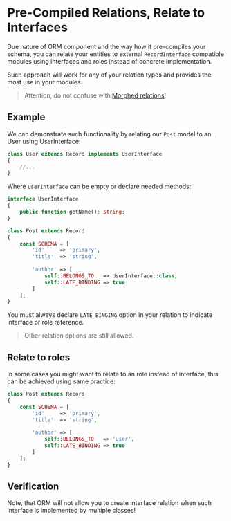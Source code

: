 # Pre-Compiled Relations, Relate to Interfaces
Due nature of ORM component and the way how it pre-compiles your schema, you can relate your entities
to external `RecordInterface` compatible modules using interfaces and roles instead of concrete implementation.

Such approach will work for any of your relation types and provides the most use in your modules.

> Attention, do not confuse with [Morphed relations](/orm/morphed.md)!

## Example
We can demonstrate such functionality by relating our `Post` model to an User using UserInterface:

```php
class User extends Record implements UserInterface
{
    //...
}
```

Where `UserInterface` can be empty or declare needed methods:

```php
interface UserInterface
{
    public function getName(): string;
}
```

```php
class Post extends Record 
{
    const SCHEMA = [
        'id'     => 'primary',
        'title'  => 'string',
        
        'author' => [
            self::BELONGS_TO   => UserInterface::class,
            self::LATE_BINDING => true
        ] 
    ];
}
```

You must always declare `LATE_BINGING` option in your relation to indicate interface or role reference.

> Other relation options are still allowed.

## Relate to roles
In some cases you might want to relate to an role instead of interface, this can be achieved using same practice:

```php
class Post extends Record 
{
    const SCHEMA = [
        'id'     => 'primary',
        'title'  => 'string',
        
        'author' => [
            self::BELONGS_TO   => 'user',
            self::LATE_BINDING => true
        ] 
    ];
}
```

## Verification
Note, that ORM will not allow you to create interface relation when such interface is implemented by
multiple classes!